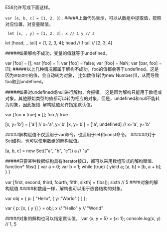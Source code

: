 ES6允许写成下面这样。

`` var [a, b, c] = [1, 2, 3]; ``
#####上面代码表示，可以从数组中提取值，按照对应位置，对变量赋值。

``
let [x, , y] = [1, 2, 3];
x // 1
y // 3``

let [head, ...tail] = [1, 2, 3, 4];
head // 1
tail // [2, 3, 4]

#####如果解构不成功，变量的值就等于undefined。

var [foo] = [];
var [foo] = 1;
var [foo] = false;
var [foo] = NaN;
var [bar, foo] = [1];
#####以上几种情况都属于解构不成功，foo的值都会等于undefined。这是因为`原始类型`的值，会自动转为对象，
比如数值1转为new Number(1)，从而导致foo取到undefined。

#####如果对undefined或null进行解构，会报错。
这是因为解构只能用于数组或对象。其他原始类型的值都可以转为相应的对象，但是，undefined和null不能转为对象，因此报错.
解构赋值允许指定默认值。

var [foo = true] = [];
foo // true

[x, y='b'] = ['a'] // x='a', y='b'
[x, y='b'] = ['a', undefined] // x='a', y='b'

#####解构赋值不仅适用于var命令，也适用于let和const命令。
######对于Set结构，也可以使用数组的解构赋值。

[a, b, c] = new Set(["a", "b", "c"])
a // "a"

#####只要某种数据结构具有Iterator接口，都可以采用数组形式的解构赋值.
function* fibs() {
  var a = 0;
  var b = 1;
  while (true) {
    yield a;
    [a, b] = [b, a + b];
  }
}

var [first, second, third, fourth, fifth, sixth] = fibs();
sixth // 5
####对象的解构赋值
#####和数组一样，解构也可以用于嵌套结构的对象。

var obj = {
  p: [
    "Hello",
    { y: "World" }
  ]
};

var { p: [x, { y }] } = obj;
x // "Hello"
y // "World"

#####对象的解构也可以指定默认值。
var {x, y = 5} = {x: 1};
console.log(x, y) // 1, 5









